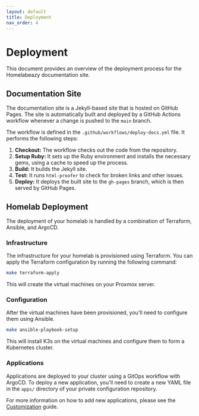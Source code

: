 ```yaml
---
layout: default
title: Deployment
nav_order: 4
---
```


# Deployment

This document provides an overview of the deployment process for the Homelabeazy documentation site.

## Documentation Site

The documentation site is a Jekyll-based site that is hosted on GitHub Pages. The site is automatically built and deployed by a GitHub Actions workflow whenever a change is pushed to the `main` branch.

The workflow is defined in the `.github/workflows/deploy-docs.yml` file. It performs the following steps:

1.  **Checkout:** The workflow checks out the code from the repository.
2.  **Setup Ruby:** It sets up the Ruby environment and installs the necessary gems, using a cache to speed up the process.
3.  **Build:** It builds the Jekyll site.
4.  **Test:** It runs `html-proofer` to check for broken links and other issues.
5.  **Deploy:** It deploys the built site to the `gh-pages` branch, which is then served by GitHub Pages.

## Homelab Deployment

The deployment of your homelab is handled by a combination of Terraform, Ansible, and ArgoCD.

### Infrastructure

The infrastructure for your homelab is provisioned using Terraform. You can apply the Terraform configuration by running the following command:

```bash
make terraform-apply
```

This will create the virtual machines on your Proxmox server.

### Configuration

After the virtual machines have been provisioned, you'll need to configure them using Ansible.

```bash
make ansible-playbook-setup
```

This will install K3s on the virtual machines and configure them to form a Kubernetes cluster.

### Applications

Applications are deployed to your cluster using a GitOps workflow with ArgoCD. To deploy a new application, you'll need to create a new YAML file in the `apps/` directory of your private configuration repository.

For more information on how to add new applications, please see the [Customization](./customization.md) guide.
